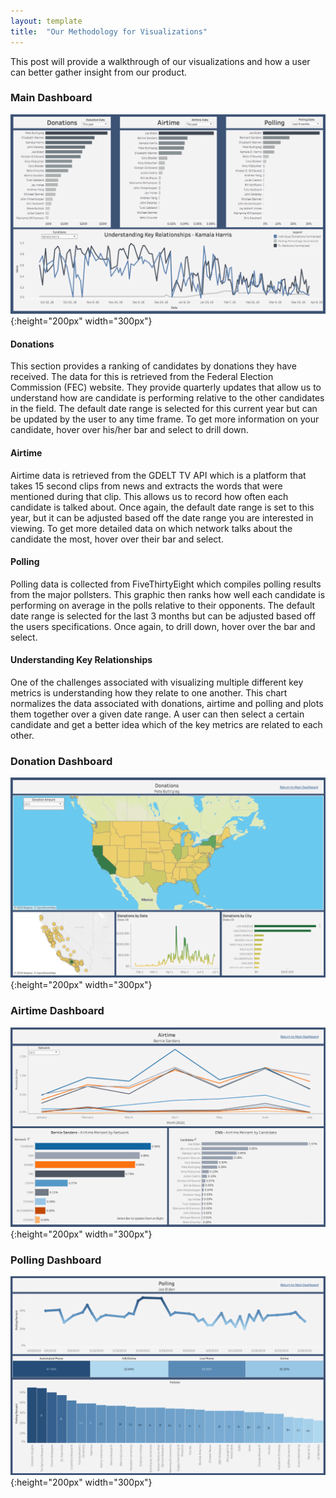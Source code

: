 ```yaml
---
layout: template
title:  "Our Methodology for Visualizations"
---
```


This post will provide a walkthrough of our visualizations and how a user can better gather insight from our product.

### Main Dashboard
![Main Dashboard](Main_Dashboard.jpg){:height="200px" width="300px"} <br/>

#### Donations
This section provides a ranking of candidates by donations they have received. The data for this is retrieved from the Federal Election Commission (FEC) website. They provide quarterly updates that allow us to understand how are candidate is performing relative to the other candidates in the field. The default date range is selected for this current year but can be updated by the user to any time frame. To get more information on your candidate, hover over his/her bar and select to drill down.

#### Airtime
Airtime data is retrieved from the GDELT TV API which is a platform that takes 15 second clips from news and extracts the words that were mentioned during that clip. This allows us to record how often each candidate is talked about. Once again, the default date range is set to this year, but it can be adjusted based off the date range you are interested in viewing. To get more detailed data on which network talks about the candidate the most, hover over their bar and select.

#### Polling
Polling data is collected from FiveThirtyEight which compiles polling results from the major pollsters. This graphic then ranks how well each candidate is performing on average in the polls relative to their opponents. The default date range is selected for the last 3 months but can be adjusted based off the users specifications. Once again, to drill down, hover over the bar and select.

#### Understanding Key Relationships
One of the challenges associated with visualizing multiple different key metrics is understanding how they relate to one another. This chart normalizes the data associated with donations, airtime and polling and plots them together over a given date range. A user can then select a certain candidate and get a better idea which of the key metrics are related to each other.

### Donation Dashboard
![Donation Dashboard](Donation_Dashboard.jpg){:height="200px" width="300px"} <br/>

### Airtime Dashboard
![Airtime Dashboard](Airtime_Dashboard.jpg){:height="200px" width="300px"} <br/>

### Polling Dashboard
![Polling Dashboard](Polling_Dashboard.jpg){:height="200px" width="300px"} <br/>
